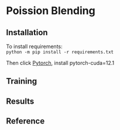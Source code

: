 # Poission Blending

## Installation
To install requirements:  
`python -m pip install -r requirements.txt`

Then click [Pytorch](https://pytorch.org), install pytorch-cuda=12.1

## Training

## Results

## Reference
